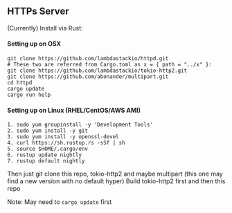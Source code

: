 ## HTTPs Server

(Currently) Install via Rust:
#### Setting up on OSX
```
git clone https://github.com/lambdastackio/httpd.git
# These two are referred from Cargo.toml as x = { path = "../x" }:
git clone https://github.com/lambdastackio/tokio-http2.git
git clone https://github.com/abonander/multipart.git
cd httpd
cargo update
cargo run help
```

#### Setting up on Linux (RHEL/CentOS/AWS AMI)
```
1. sudo yum groupinstall -y 'Development Tools'
2. sudo yum install -y git
3. sudo yum install -y openssl-devel
4. curl https://sh.rustup.rs -sSf | sh
5. source $HOME/.cargo/env
6. rustup update nightly
7. rustup default nightly
```
Then just git clone this repo, tokio-http2 and maybe multipart (this one may find a new version with no default hyper)
Build tokio-http2 first and then this repo

Note: May need to `cargo update` first
